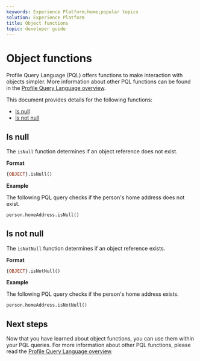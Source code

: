 ```yaml
---
keywords: Experience Platform;home;popular topics
solution: Experience Platform
title: Object functions
topic: developer guide
---
```


# Object functions

Profile Query Language (PQL) offers functions to make interaction with objects simpler. More information about other PQL functions can be found in the [Profile Query Language overview](./overview.md).

This document provides details for the following functions:

- [Is null](#is-null)
- [Is not null](#is-not-null)

## Is null

The `isNull` function determines if an object reference does not exist.

**Format**

```sql
{OBJECT}.isNull()
```

**Example**

The following PQL query checks if the person's home address does not exist.

```sql
person.homeAddress.isNull()
```

## Is not null

The `isNotNull` function determines if an object reference exists.

**Format**

```sql
{OBJECT}.isNotNull()
```

**Example**

The following PQL query checks if the person's home address exists.

```sql
person.homeAddress.isNotNull()
```

## Next steps

Now that you have learned about object functions, you can use them within your PQL queries. For more information about other PQL functions, please read the [Profile Query Language overview](./overview.md).